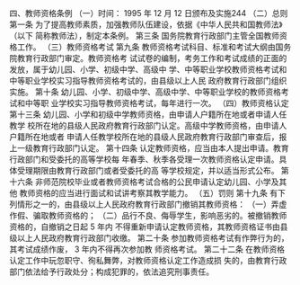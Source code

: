 四、教师资格条例
（一）时间：
1995 年 12 月 12 日颁布及实施244
（二）总则
第一条 为了提高教师素质，加强教师队伍建设，依据《中华人民共和国教师法》（以下
简称教师法），制定本条例。
第三条 国务院教育行政部门主管全国教师资格工作。
（三）教师资格考试
第九条 教师资格考试科目、标准和考试大纲由国务院教育行政部门审定。教师资格考
试试卷的编制，考务工作和考试成绩的正面的发放，属于幼儿园、小学、初级中学、高级中
学、中等职业学校教师资格考试和中等职业学校实习指导教师资格考试的，由县级以上人民
政府教育行政部门组织实施。
第十条 幼儿园、小学、初级中学、高级中学、中等职业学校的教师资格考试和中等职
业学校实习指导教师资格考试，每年进行一次。
（四）教师资格认定
第十三条 幼儿园、小学和初级中学教师资格，由申请人户籍所在地或者申请人任教学
校所在地的县级人民政府教育行政部门认定。高级中学教师资格，由申请人户籍所在地或者
申请人任教学校所在地的县级人民政府教育行政部门审查后，报上一级教育行政部门认定。
第十四条 认定教师资格，应当由本人提出申请。教育行政部门和受委托的高等学校每
年春季、秋季各受理一次教师资格认定申请。具体受理期限由教育行政部门或者受委托的高
等学校规定，并以适当形式公布。
第十六条 非师范院校毕业或者教师资格考试合格的公民申请认定幼儿园、小学及其他
教师资格的应当进行面试和试讲考察其教学能力。
（五）罚则
第十九条 有下列情形之一的，由县级以上人民政府教育行政部门撤销其教师资格：
（一）弄虚作假、骗取教师资格的；
（二）品行不良、侮辱学生，影响恶劣的。被撤销教师资格的，自撤销之日起 5 年内
不得重新申请认定教师资格，其教师资格证书由县级以上人民政府教育行政部门收缴。
第二十条 参加教师资格考试有作弊行为的，其考试成绩作废， 3 年内不得再次参加教
师资格考试。
第二十二条 在教师资格认定工作中玩忽职守、徇私舞弊，对教师资格认定工作造成损
失的，由教育行政部门依法给予行政处分；构成犯罪的，依法追究刑事责任。